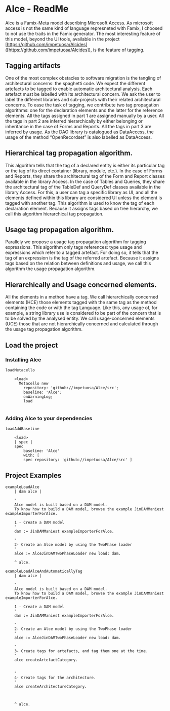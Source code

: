 # Alce - ReadMe

Alce is a Famix-Meta model describing Microsoft Access.
As microsoft access is not the same kind of language represneted with Famix, I choosed to not use the traits in the Famix generator.
The most interesting feature of this model, beyond the UI tools, available in the project 
[https://github.com/impetuosa/Alcides]([https://github.com/impetuosa/Alcides]), 
is the feature of tagging.


## Tagging artifacts
One of the most complex obstacles to software migration is the tangling of architectural concerns: the spaghetti code. We expect the different artefacts to be tagged
to enable automatic architectural analysis. Each artefact must be labelled with its architectural concern.
We ask the user to label the different libraries and sub-projects with their related architectural concerns.
To ease the task of tagging, we contribute two tag propagation algorithms: one for the declaration elements and the latter for the reference elements.
All the tags assigned in part 1 are assigned manually by a user. 
All the tags in part 2 are inferred hierarchically by either belonging or inheritance in the case of Forms and Reports. 
All the tags in part 3 are inferred by usage. As the DAO library is catalogued as DataAccess, the usage of the method “OpenRecordset” is also labelled as DataAccess.

## Hierarchical tag propagation algorithm. 
This algorithm tells that the tag of a declared entity is either its particular tag or the tag of its direct container (library, module, etc.). In the case of Forms and Reports, they share the architectural tag of the Form and Report classes available in the library Access. In the case of Tables
and Queries, they share the architectural tag of the TableDef and QueryDef classes available in the library Access.
For this, a user can tag a specific library as UI, and all the elements defined within this library are considered UI unless the element is tagged with another tag.
This algorithm is used to know the tag of each declaration element. Because it assigns tags based on tree hierarchy, we call this algorithm hierarchical tag propagation.

## Usage tag propagation algorithm. 
Parallely we propose a usage tag propagation algorithm for tagging expressions. This algorithm only tags references: type usage
and expressions which refer to a tagged artefact. For doing so, it tells that the tag of an expression is the tag of the referred artefact. Because it assigns tags based
on the relation between definitions and usage, we call this algorithm the usage propagation algorithm.

## Hierarchically and Usage concerned elements. 
 All the elements in a method have a tag. We call hierarchically concerned elements (HCE) those elements tagged with the same tag as the method containing the code or with the tag Language. 
 Like this, any usage of, for example, a string library use is considered to be part of the concern that is to be solved by the analysed entity. We call usage-concerned elements (UCE) those that are not hierarchically concerned and calculated through the usage tag propagation algorithm.


## Load the project 

### Installing Alce
```smalltalk
loadMetacello

	<load>
	  Metacello new
    	repository: 'github://impetuosa/Alce/src';
    	baseline: 'Alce';
    	onWarningLog;
    	load
	

```

### Adding Alce to your dependencies 
```smalltalk
loadAddBaseline

	<load>
	| spec |
	spec
		baseline: 'Alce'
		with: [ 
		spec repository: 'github://impetuosa/Alce/src' ]
```



## Project Examples

```smalltalk
exampleLoadAlce
	| dam alce |
	
	"
	Alce model is built based on a DAM model. 
	To know how to build a DAM model, browse the example JinDAMManiest exampleImporterForAlce.
	
	1 - Create a DAM model
	"
	dam := JinDAMManiest exampleImporterForAlce.
	
	"
	2- Create an Alce model by using the TwoPhase loader
	"
	alce := AlceJinDAMTwoPhaseLoader new load: dam.
	
	^ alce.
```

```smalltalk
exampleLoadAlceAndAutomaticallyTag
	| dam alce |
	
	"
	Alce model is built based on a DAM model. 
	To know how to build a DAM model, browse the example JinDAMManiest exampleImporterForAlce.
	
	1 - Create a DAM model
	"
	dam := JinDAMManiest exampleImporterForAlce.
	
	"
	2- Create an Alce model by using the TwoPhase loader
	"
	alce := AlceJinDAMTwoPhaseLoader new load: dam.
	
	"
	3- Create tags for artefacts, and tag them one at the time. 
	"
	alce createArtefactCategory. 
	
	
	"
	4- Create tags for the architecture.  
	"
	alce createArchitectureCategory.
	
	
	
	^ alce.
		        
```




